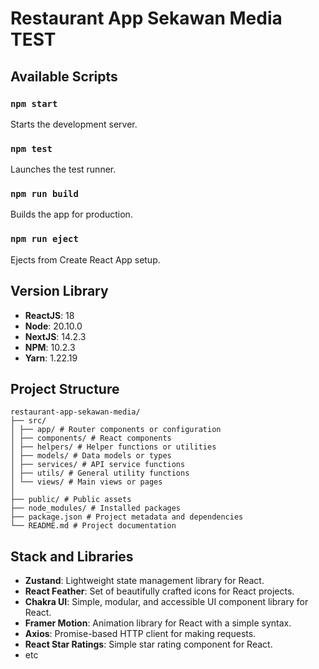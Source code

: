 # Restaurant App Sekawan Media TEST

## Available Scripts

### `npm start`

Starts the development server.

### `npm test`

Launches the test runner.

### `npm run build`

Builds the app for production.

### `npm run eject`

Ejects from Create React App setup.

## Version Library

- **ReactJS**: 18
- **Node**: 20.10.0
- **NextJS**: 14.2.3
- **NPM**: 10.2.3
- **Yarn**: 1.22.19

## Project Structure

```
restaurant-app-sekawan-media/
├── src/
│ ├── app/ # Router components or configuration
│ ├── components/ # React components
│ ├── helpers/ # Helper functions or utilities
│ ├── models/ # Data models or types
│ ├── services/ # API service functions
│ ├── utils/ # General utility functions
│ └── views/ # Main views or pages
│
├── public/ # Public assets
├── node_modules/ # Installed packages
├── package.json # Project metadata and dependencies
└── README.md # Project documentation
```

## Stack and Libraries

- **Zustand**: Lightweight state management library for React.
- **React Feather**: Set of beautifully crafted icons for React projects.
- **Chakra UI**: Simple, modular, and accessible UI component library for React.
- **Framer Motion**: Animation library for React with a simple syntax.
- **Axios**: Promise-based HTTP client for making requests.
- **React Star Ratings**: Simple star rating component for React.
- etc
